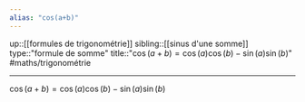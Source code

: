```yaml
---
alias: "cos(a+b)"
---
```

up::[[formules de trigonométrie]]
sibling::[[sinus d'une somme]]
type::"formule de somme"
title::"$\cos(a+b) = \cos(a)\cos(b) - \sin(a)\sin(b)$"
#maths/trigonométrie 

---

$\cos(a+b) = \cos(a)\cos(b) - \sin(a)\sin(b)$

